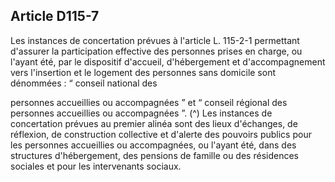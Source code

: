 ## Article D115-7

Les instances de concertation prévues à l'article L. 115-2-1 permettant d'assurer la participation effective des
personnes prises en charge, ou l'ayant été, par le dispositif d'accueil, d'hébergement et d'accompagnement
vers l'insertion et le logement des personnes sans domicile sont dénommées : “ conseil national des

personnes accueillies ou accompagnées ” et “ conseil régional des personnes accueillies ou accompagnées ”. (^)
Les instances de concertation prévues au premier alinéa sont des lieux d'échanges, de réflexion, de
construction collective et d'alerte des pouvoirs publics pour les personnes accueillies ou accompagnées, ou
l'ayant été, dans des structures d'hébergement, des pensions de famille ou des résidences sociales et pour les
intervenants sociaux.

